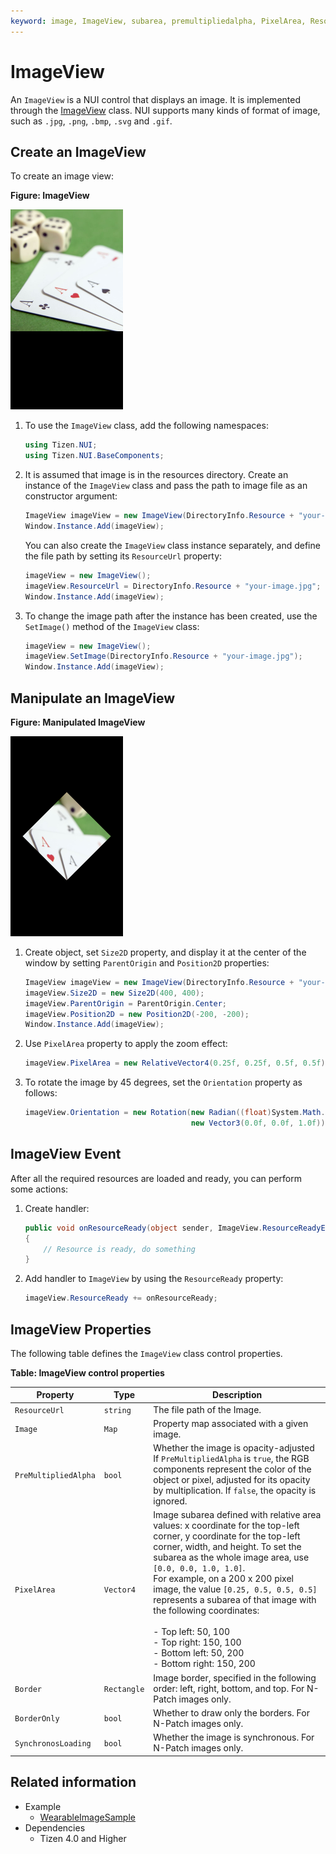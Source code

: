 ```yaml
---
keyword: image, ImageView, subarea, premultipliedalpha, PixelArea, ResourceReady, Orientation
---
```


# ImageView

An `ImageView` is a NUI control that displays an image. It is implemented through the [ImageView](/application/dotnet/api/TizenFX/latest/api/Tizen.NUI.BaseComponents.ImageView.html) class. NUI supports many kinds of format of image, such as `.jpg`, `.png`, `.bmp`, `.svg` and `.gif`.

## Create an ImageView

To create an image view:

**Figure: ImageView**

 ![Image View](media/ImageView.png)

1.  To use the `ImageView` class, add the following namespaces:

    ```csharp
    using Tizen.NUI;
    using Tizen.NUI.BaseComponents;
    ```

2.  It is assumed that image is in the resources directory. Create an instance of the `ImageView` class and pass the path to image file as an constructor argument:

    ```csharp
    ImageView imageView = new ImageView(DirectoryInfo.Resource + "your-image.jpg");
    Window.Instance.Add(imageView);
    ```

    You can also create the `ImageView` class instance separately, and define the file path by setting its `ResourceUrl` property:

    ```csharp
    imageView = new ImageView();
    imageView.ResourceUrl = DirectoryInfo.Resource + "your-image.jpg";
    Window.Instance.Add(imageView);
    ```

2.  To change the image path after the instance has been created, use the `SetImage()` method of the `ImageView` class:

    ```csharp
    imageView = new ImageView();
    imageView.SetImage(DirectoryInfo.Resource + "your-image.jpg");
    Window.Instance.Add(imageView);
    ```
## Manipulate an ImageView


**Figure: Manipulated ImageView**

 ![Manipulated Image View](media/imageViewManipulated.png)

1.  Create object, set `Size2D` property, and display it at the center of the window by setting `ParentOrigin` and `Position2D` properties:

    ```csharp
    ImageView imageView = new ImageView(DirectoryInfo.Resource + "your-image.jpg");
    imageView.Size2D = new Size2D(400, 400);
    imageView.ParentOrigin = ParentOrigin.Center;
    imageView.Position2D = new Position2D(-200, -200);
    Window.Instance.Add(imageView);
    ```

2.  Use `PixelArea` property to apply the zoom effect:

    ```csharp
    imageView.PixelArea = new RelativeVector4(0.25f, 0.25f, 0.5f, 0.5f);
    ```

3.  To rotate the image by 45 degrees, set the `Orientation` property as follows:

    ```csharp
    imageView.Orientation = new Rotation(new Radian((float)System.Math.PI / 4), 
                                         new Vector3(0.0f, 0.0f, 1.0f));
    ```

## ImageView Event

After all the required resources are loaded and ready, you can perform some actions:

1. Create handler:

    ```csharp
    public void onResourceReady(object sender, ImageView.ResourceReadyEventArgs e)
    {
        // Resource is ready, do something
    } 
    ```

2. Add handler to `ImageView` by using the `ResourceReady` property:

    ```csharp
    imageView.ResourceReady += onResourceReady;
    ```

## ImageView Properties


The following table defines the `ImageView` class control properties.

**Table: ImageView control properties**

| Property             | Type        | Description                              |
|--------------------|-----------|----------------------------------------|
| `ResourceUrl`        | `string`    | The file path of the Image.        |
| `Image`              | `Map`       | Property map associated with a given image. |
| `PreMultipliedAlpha` | `bool`      | Whether the image is opacity-adjusted<br>If `PreMultipliedAlpha` is `true`, the RGB  components represent the color of the object or pixel, adjusted for its opacity by multiplication. If `false`, the opacity is ignored.  |
| `PixelArea`          | `Vector4`   | Image subarea defined with relative area  values: x coordinate for the top-left corner, y coordinate for the top-left corner, width, and height. To set the subarea as the whole image area, use `[0.0, 0.0, 1.0, 1.0]`.<br>For example, on a 200 x 200 pixel image, the  value `[0.25, 0.5, 0.5, 0.5]` represents a subarea of   that image with the  following coordinates:<br><br>-   Top left: 50, 100<br>-   Top right: 150, 100<br>-   Bottom left: 50, 200<br>-   Bottom right: 150, 200        |
| `Border`             | `Rectangle` | Image border, specified  in the following order:  left, right, bottom, and  top. For N-Patch images only.         |
| `BorderOnly`         | `bool`      | Whether to draw only the borders. For N-Patch  images only.  |
| `SynchronosLoading`  | `bool`      | Whether the image is synchronous. For N-Patch images only.     |


## Related information
- Example
  - [WearableImageSample](https://github.com/Samsung/Tizen-CSharp-Samples/tree/master/Wearable/ImageSample)
- Dependencies
  -   Tizen 4.0 and Higher
